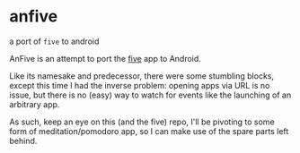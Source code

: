 # anfive
a port of `five` to android

AnFive is an attempt to port the [five](https://github.com/rgibbons-dev/five) app to Android.

Like its namesake and predecessor, there were some stumbling blocks, except this time I had the inverse problem:
opening apps via URL is no issue, but there is no (easy) way to watch for events like the launching of an arbitrary app.

As such, keep an eye on this (and the five) repo, I'll be pivoting to some form of meditation/pomodoro app, so I can make use of the spare parts left behind.
